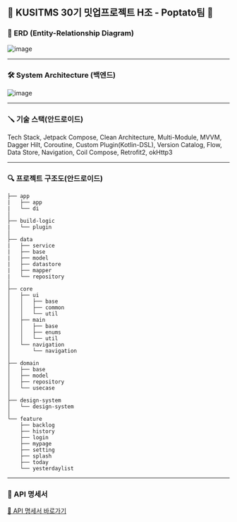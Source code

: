 ## 🥔 KUSITMS 30기 밋업프로젝트 H조 - Poptato팀  🥔

### 📘 ERD (Entity-Relationship Diagram)

![image](https://github.com/user-attachments/assets/bd2b35bb-34a5-4102-8bab-bb6c3672023b)


---

### 🛠 System Architecture (백엔드)

![image](https://github.com/user-attachments/assets/8cf00b1a-18d6-4e94-8579-287ebd0a8e3e)


---

### 🪛 기술 스택(안드로이드)
Tech Stack, Jetpack Compose, Clean Architecture, Multi-Module, MVVM, Dagger Hilt, Coroutine, Custom Plugin(Kotlin-DSL), Version Catalog, Flow, Data Store, Navigation, Coil Compose, Retrofit2, okHttp3

---

### 🔍 프로젝트 구조도(안드로이드)
```
├── app
|   ├── app
|   └── di
│
├── build-logic
|   └── plugin
│
├── data
|   ├── service
|   ├── base
|   ├── model
|   ├── datastore
|   ├── mapper
|   └── repository
│
├── core
│   ├── ui
│   │   ├── base
│   │   ├── common
│   │   └── util
│   ├── main
│   │   ├── base
│   │   ├── enums
│   │   └── util
│   └── navigation
│       └── navigation
│
├── domain
│   ├── base
│   ├── model
│   ├── repository
│   └── usecase
│
├── design-system
│   └── design-system
│
└── feature
    ├── backlog
    ├── history
    ├── login
    ├── mypage
    ├── setting
    ├── splash
    ├── today
    └── yesterdaylist
```
---

### 📄 API 명세서

[🔗 API 명세서 바로가기](https://mountain-fang-96a.notion.site/API-7fc88f1d9d1f448f8926e959e1605cc9?pvs=4)
